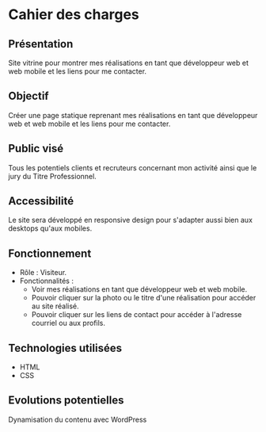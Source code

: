 # Cahier des charges

## Présentation

Site vitrine pour montrer mes réalisations en tant que développeur web et web mobile et les liens pour me contacter.

## Objectif

Créer une page statique reprenant mes réalisations en tant que développeur web et web mobile et les liens pour me contacter.

## Public visé

Tous les potentiels clients et recruteurs concernant mon activité ainsi que le jury du Titre Professionnel.

## Accessibilité

Le site sera développé en responsive design pour s'adapter aussi bien aux desktops qu'aux mobiles.

## Fonctionnement

* Rôle : Visiteur.
* Fonctionnalités :
  * Voir mes réalisations en tant que développeur web et web mobile.
  * Pouvoir cliquer sur la photo ou le titre d'une réalisation pour accéder au site réalisé.
  * Pouvoir cliquer sur les liens de contact pour accéder à l'adresse courriel ou aux profils.

## Technologies utilisées

* HTML
* CSS

## Evolutions potentielles

Dynamisation du contenu avec WordPress
